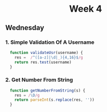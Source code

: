 <h1 align="center">Week 4</h1>

## Wednesday
### 1. Simple Validation Of A Username
```javascript
  function validateUsr(username) {
    res =  /^([a-z]|\d|_){4,16}$/g
    return res.test(username)
  }
```

### 2. Get Number From String
```javascript
  function getNumberFromString(s) {
    res = /\D/g
    return parseInt(s.replace(res, ''))
  }
```
